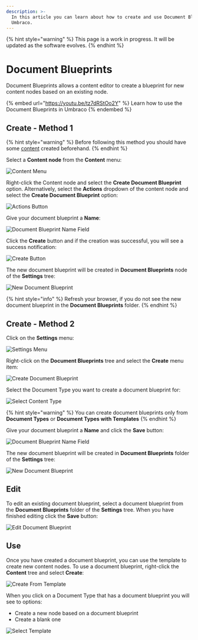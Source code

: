 ```yaml
---
description: >-
  In this article you can learn about how to create and use Document Blueprints in
  Umbraco.
---
```


{% hint style="warning" %}
This page is a work in progress. It will be updated as the software evolves.
{% endhint %}

# Document Blueprints

Document Blueprints allows a content editor to create a blueprint for new content nodes based on an existing node.

{% embed url="https://youtu.be/tz7dRStOo2Y" %}
Learn how to use the Document Blueprints in Umbraco
{% endembed %}

## Create - Method 1

{% hint style="warning" %}
Before following this method you should have some [content](../data/defining-content/#3.-creating-the-content) created beforehand.
{% endhint %}

Select a **Content node** from the **Content** menu:

![Content Menu](../../../../10/umbraco-cms/fundamentals/backoffice/images/v8-01-Content-Menu.png)

Right-click the Content node and select the **Create Document Blueprint** option. Alternatively, select the **Actions** dropdown of the content node and select the **Create Document Blueprint** option:

![Actions Button](../../../../10/umbraco-cms/fundamentals/backoffice/images/v8-02-Actions-Menu.png)

Give your document blueprint a **Name**:

![Document Blueprint Name Field](../../../../10/umbraco-cms/fundamentals/backoffice/images/v8-03-Name-Content-Template.png)

Click the **Create** button and if the creation was successful, you will see a success notification:

![Create Button](../../../../10/umbraco-cms/fundamentals/backoffice/images/v8-04-Save-Content-Template.png)

The new document blueprint will be created in **Document Blueprints** node of the **Settings** tree:

![New Document Blueprint](../../../../10/umbraco-cms/fundamentals/backoffice/images/v8-05-Find-Content-Template.png)

{% hint style="info" %}
Refresh your browser, if you do not see the new document blueprint in the **Document Blueprints** folder.
{% endhint %}

## Create - Method 2

Click on the **Settings** menu:

![Settings Menu](../../../../10/umbraco-cms/fundamentals/backoffice/images/v8-07-Settings-Menu.png)

Right-click on the **Document Blueprints** tree and select the **Create** menu item:

![Create Document Blueprint](../../../../10/umbraco-cms/fundamentals/backoffice/images/v8-08-Create-Content-Template.png)

Select the Document Type you want to create a document blueprint for:

![Select Content Type](../../../../10/umbraco-cms/fundamentals/backoffice/images/v8-09-Select-Content-Type.png)

{% hint style="warning" %}
You can create document blueprints only from **Document Types** or **Document Types with Templates**
{% endhint %}

Give your document blueprint a **Name** and click the **Save** button:

![Document Blueprint Name Field](../../../../10/umbraco-cms/fundamentals/backoffice/images/v8-10-Save-Template.png)

The new document blueprint will be created in **Document Blueprints** folder of the **Settings** tree:

![New Document Blueprint](../../../../10/umbraco-cms/fundamentals/backoffice/images/v8-11-Find-Template.png)

## Edit

To edit an existing document blueprint, select a document blueprint from the **Document Blueprints** folder of the **Settings** tree. When you have finished editing click the **Save** button:

![Edit Document Blueprint](../../../../10/umbraco-cms/fundamentals/backoffice/images/v8-06-Edit-Content-Template.png)

## Use

Once you have created a document blueprint, you can use the template to create new content nodes. To use a document blueprint, right-click the **Content** tree and select **Create**:

![Create From Template](../../../../10/umbraco-cms/fundamentals/backoffice/images/v8-12-Create-From-Template.png)

When you click on a Document Type that has a document blueprint you will see to options:

* Create a new node based on a document blueprint
* Create a blank one

![Select Template](../../../../10/umbraco-cms/fundamentals/backoffice/images/v8-13-Select-Template.png)
